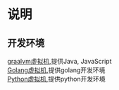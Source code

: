 # 说明

## 开发环境
[graalvm虚拟机](https://www.graalvm.org/docs/reference-manual/),提供Java, JavaScript  
[Golang虚拟机](https://golang.org/),提供golang开发环境  
[Python虚拟机](https://python.org/),提供python开发环境 
